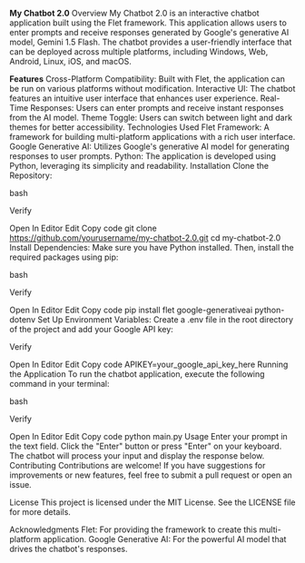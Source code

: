 **My Chatbot 2.0**
Overview
My Chatbot 2.0 is an interactive chatbot application built using the Flet framework. This application allows users to enter prompts and receive responses generated by Google's generative AI model, Gemini 1.5 Flash. The chatbot provides a user-friendly interface that can be deployed across multiple platforms, including Windows, Web, Android, Linux, iOS, and macOS.

**Features**
Cross-Platform Compatibility: Built with Flet, the application can be run on various platforms without modification.
Interactive UI: The chatbot features an intuitive user interface that enhances user experience.
Real-Time Responses: Users can enter prompts and receive instant responses from the AI model.
Theme Toggle: Users can switch between light and dark themes for better accessibility.
Technologies Used
Flet Framework: A framework for building multi-platform applications with a rich user interface.
Google Generative AI: Utilizes Google's generative AI model for generating responses to user prompts.
Python: The application is developed using Python, leveraging its simplicity and readability.
Installation
Clone the Repository:

bash

Verify

Open In Editor
Edit
Copy code
git clone https://github.com/yourusername/my-chatbot-2.0.git
cd my-chatbot-2.0
Install Dependencies: Make sure you have Python installed. Then, install the required packages using pip:

bash

Verify

Open In Editor
Edit
Copy code
pip install flet google-generativeai python-dotenv
Set Up Environment Variables: Create a .env file in the root directory of the project and add your Google API key:


Verify

Open In Editor
Edit
Copy code
APIKEY=your_google_api_key_here
Running the Application
To run the chatbot application, execute the following command in your terminal:

bash

Verify

Open In Editor
Edit
Copy code
python main.py
Usage
Enter your prompt in the text field.
Click the "Enter" button or press "Enter" on your keyboard.
The chatbot will process your input and display the response below.
Contributing
Contributions are welcome! If you have suggestions for improvements or new features, feel free to submit a pull request or open an issue.

License
This project is licensed under the MIT License. See the LICENSE file for more details.

Acknowledgments
Flet: For providing the framework to create this multi-platform application.
Google Generative AI: For the powerful AI model that drives the chatbot's responses.
